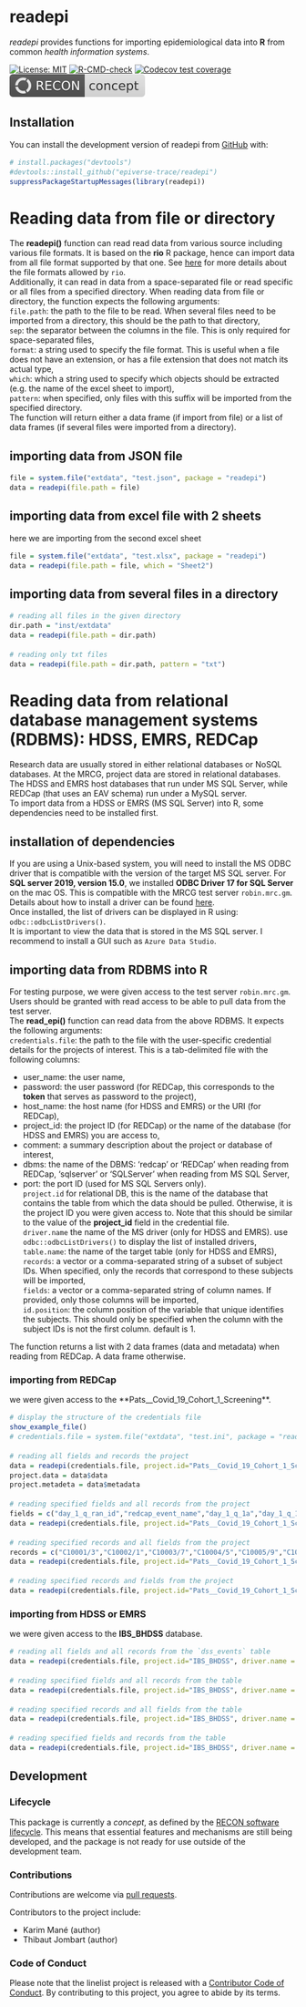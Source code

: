 
<!-- README.md is generated from README.Rmd. Please edit that file -->

# readepi

*readepi* provides functions for importing epidemiological data into
**R** from common *health information systems*.

<!-- badges: start -->

[![License:
MIT](https://img.shields.io/badge/License-MIT-yellow.svg)](https://opensource.org/licenses/MIT)
[![R-CMD-check](https://github.com/epiverse-trace/readepi/actions/workflows/R-CMD-check.yaml/badge.svg)](https://github.com/epiverse-trace/readepi/actions/workflows/R-CMD-check.yaml)
[![Codecov test
coverage](https://codecov.io/gh/epiverse-trace/readepi/branch/main/graph/badge.svg)](https://app.codecov.io/gh/epiverse-trace/readepi?branch=main)
[![lifecycle-concept](https://raw.githubusercontent.com/reconverse/reconverse.github.io/master/images/badge-concept.svg)](https://www.reconverse.org/lifecycle.html#concept)
<!-- badges: end -->

## Installation

You can install the development version of readepi from
[GitHub](https://github.com/) with:

``` r
# install.packages("devtools")
#devtools::install_github("epiverse-trace/readepi")
suppressPackageStartupMessages(library(readepi))
```

# Reading data from file or directory

The **readepi()** function can read read data from various source
including various file formats. It is based on the **rio** R package,
hence can import data from all file format supported by that one. See
[here](https://cran.r-project.org/web/packages/rio/vignettes/rio.html)
for more details about the file formats allowed by `rio`.  
Additionally, it can read in data from a space-separated file or read
specific or all files from a specified directory. When reading data from
file or directory, the function expects the following arguments:  
`file.path`: the path to the file to be read. When several files need to
be imported from a directory, this should be the path to that
directory,  
`sep`: the separator between the columns in the file. This is only
required for space-separated files,  
`format`: a string used to specify the file format. This is useful when
a file does not have an extension, or has a file extension that does not
match its actual type,  
`which`: which a string used to specify which objects should be
extracted (e.g. the name of the excel sheet to import),  
`pattern`: when specified, only files with this suffix will be imported
from the specified directory.  
The function will return either a data frame (if import from file) or a
list of data frames (if several files were imported from a directory).

## importing data from JSON file

``` r
file = system.file("extdata", "test.json", package = "readepi")
data = readepi(file.path = file)
```

## importing data from excel file with 2 sheets

here we are importing from the second excel sheet

``` r
file = system.file("extdata", "test.xlsx", package = "readepi")
data = readepi(file.path = file, which = "Sheet2")
```

## importing data from several files in a directory

``` r
# reading all files in the given directory
dir.path = "inst/extdata"
data = readepi(file.path = dir.path)

# reading only txt files
data = readepi(file.path = dir.path, pattern = "txt")
```

# Reading data from relational database management systems (RDBMS): HDSS, EMRS, REDCap

Research data are usually stored in either relational databases or NoSQL
databases. At the MRCG, project data are stored in relational databases.
The HDSS and EMRS host databases that run under MS SQL Server, while
REDCap (that uses an EAV schema) run under a MySQL server.  
To import data from a HDSS or EMRS (MS SQL Server) into R, some
dependencies need to be installed first.

## installation of dependencies

If you are using a Unix-based system, you will need to install the MS
ODBC driver that is compatible with the version of the target MS SQL
server. For **SQL server 2019, version 15.0**, we installed **ODBC
Driver 17 for SQL Server** on the mac OS. This is compatible with the
MRCG test server `robin.mrc.gm`. Details about how to install a driver
can be found
[here](https://learn.microsoft.com/en-us/sql/connect/odbc/linux-mac/install-microsoft-odbc-driver-sql-server-macos?view=sql-server-ver15).  
Once installed, the list of drivers can be displayed in R using:
`odbc::odbcListDrivers()`.  
It is important to view the data that is stored in the MS SQL server. I
recommend to install a GUI such as `Azure Data Studio`.

## importing data from RDBMS into R

For testing purpose, we were given access to the test server
`robin.mrc.gm`. Users should be granted with read access to be able to
pull data from the test server.  
The **read_epi()** function can read data from the above RDBMS. It
expects the following arguments:  
`credentials.file`: the path to the file with the user-specific
credential details for the projects of interest. This is a tab-delimited
file with the following columns:

- user_name: the user name,  
- password: the user password (for REDCap, this corresponds to the
  **token** that serves as password to the project),  
- host_name: the host name (for HDSS and EMRS) or the URI (for
  REDCap),  
- project_id: the project ID (for REDCap) or the name of the database
  (for HDSS and EMRS) you are access to,  
- comment: a summary description about the project or database of
  interest,  
- dbms: the name of the DBMS: ‘redcap’ or ‘REDCap’ when reading from
  REDCap, ‘sqlserver’ or ‘SQLServer’ when reading from MS SQL Server,  
- port: the port ID (used for MS SQL Servers only).  
  `project.id` for relational DB, this is the name of the database that
  contains the table from which the data should be pulled. Otherwise, it
  is the project ID you were given access to. Note that this should be
  similar to the value of the **project_id** field in the credential
  file.  
  `driver.name` the name of the MS driver (only for HDSS and EMRS). use
  `odbc::odbcListDrivers()` to display the list of installed drivers,  
  `table.name`: the name of the target table (only for HDSS and EMRS),  
  `records`: a vector or a comma-separated string of a subset of subject
  IDs. When specified, only the records that correspond to these
  subjects will be imported,  
  `fields`: a vector or a comma-separated string of column names. If
  provided, only those columns will be imported,  
  `id.position`: the column position of the variable that unique
  identifies the subjects. This should only be specified when the column
  with the subject IDs is not the first column. default is 1.

The function returns a list with 2 data frames (data and metadata) when
reading from REDCap. A data frame otherwise.

### importing from REDCap

we were given access to the
\*\*Pats\_\_Covid_19_Cohort_1\_Screening\*\*.

``` r
# display the structure of the credentials file
show_example_file()
# credentials.file = system.file("extdata", "test.ini", package = "readepi")

# reading all fields and records the project
data = readepi(credentials.file, project.id="Pats__Covid_19_Cohort_1_Screening")
project.data = data$data
project.metadeta = data$metadata

# reading specified fields and all records from the project
fields = c("day_1_q_ran_id","redcap_event_name","day_1_q_1a","day_1_q_1b","day_1_q_1c","day_1_q_1","day_1_q_2","day_1_q_3","day_1_q_4","day_1_q_5")
data = readepi(credentials.file, project.id="Pats__Covid_19_Cohort_1_Screening", fields = fields)

# reading specified records and all fields from the project
records = c("C10001/3","C10002/1","C10003/7","C10004/5","C10005/9","C10006/8","C10007/6","C10008/4","C10009/2","C10010/1")
data = readepi(credentials.file, project.id="Pats__Covid_19_Cohort_1_Screening", records =  records)

# reading specified records and fields from the project
data = readepi(credentials.file, project.id="Pats__Covid_19_Cohort_1_Screening", records =  records, fields = fields)
```

### importing from HDSS or EMRS

we were given access to the **IBS_BHDSS** database.

``` r
# reading all fields and all records from the `dss_events` table
data = readepi(credentials.file, project.id="IBS_BHDSS", driver.name = "ODBC Driver 17 for SQL Server", table.name = "dss_events")

# reading specified fields and all records from the table
data = readepi(credentials.file, project.id="IBS_BHDSS", driver.name = "ODBC Driver 17 for SQL Server", table.name = "dss_events", fields = fields)

# reading specified records and all fields from the table
data = readepi(credentials.file, project.id="IBS_BHDSS", driver.name = "ODBC Driver 17 for SQL Server", table.name = "dss_events", records = records)

# reading specified fields and records from the table
data = readepi(credentials.file, project.id="IBS_BHDSS", driver.name = "ODBC Driver 17 for SQL Server", table.name = "dss_events", records = records, fields = fields)
```

## Development

### Lifecycle

This package is currently a *concept*, as defined by the [RECON software
lifecycle](https://www.reconverse.org/lifecycle.html). This means that
essential features and mechanisms are still being developed, and the
package is not ready for use outside of the development team.

### Contributions

Contributions are welcome via [pull
requests](https://github.com/epiverse-trace/readepi/pulls).

Contributors to the project include:

- Karim Mané (author)
- Thibaut Jombart (author)

### Code of Conduct

Please note that the linelist project is released with a [Contributor
Code of
Conduct](https://contributor-covenant.org/version/2/0/CODE_OF_CONDUCT.html).
By contributing to this project, you agree to abide by its terms.
